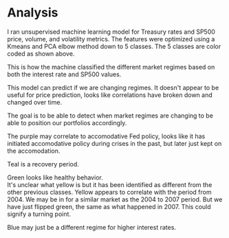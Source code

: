 # Analysis

I ran unsupervised machine learning model for Treasury rates and SP500 price, volume, and volatility metrics.  The features were optimized using a Kmeans and PCA elbow method down to 5 classes.  The 5 classes are color coded as shown above.  
  
This is how the machine classified the different market regimes based on both the interest rate and SP500 values.  
  
This model can predict if we are changing regimes. It doesn't appear to be useful for price prediction, looks like correlations have broken down and changed over time.  
  
The goal is to be able to detect when market regimes are changing to be able to position our portfolios accordingly.  
  
The purple may correlate to accomodative Fed policy, looks like it has initiated accomodative policy during crises in the past, but later just kept on the accomodation.  
  
Teal is a recovery period.  
  
Green looks like healthy behavior.  
It's unclear what yellow is but it has been identified as different from the other previous classes. Yellow appears to correlate with the period from 2004. We may be in for a similar market as the 2004 to 2007 period. But we have just flipped green, the same as what happened in 2007. This could signify a turning point.  
  
Blue may just be a different regime for higher interest rates.  